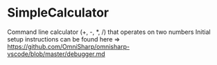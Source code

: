 # SimpleCalculator
Command line calculator (+, -, *, /) that operates on two numbers
Initial setup instructions can be found here => https://github.com/OmniSharp/omnisharp-vscode/blob/master/debugger.md

